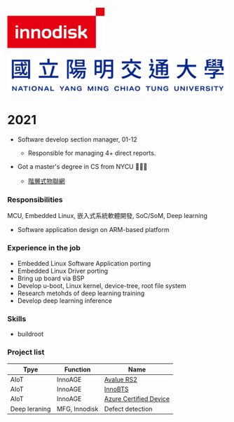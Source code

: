 ![logo](./../img/innodisk_logo.png)  

![nctu](./../img/210204-NYCU.png)

# 2021
- Software develop section manager, 01-12    
  - Responsible for managing 4+ direct reports.

- Got a master's degree in CS from NYCU 🚀🚀🚀
  - [階層式物聯網](./nycu_Allen_Huang_210524.pdf)

### Responsibilities
MCU, Embedded Linux, 嵌入式系統軟體開發, SoC/SoM, Deep learning
- Software application design on ARM-based platform

### Experience in the job
- Embedded Linux Software Application porting
- Embedded Linux Driver porting
- Bring up board via BSP
- Develop u-boot, Linux kernel, device-tree, root file system
- Research metohds of deep learning training
- Develop deep learning inference

### Skills
- buildroot

### Project list
Tpye | Function | Name 
--- | --- | --- | 
AIoT | InnoAGE | [Avalue RS2](http://www.renity.com.tw/en/RS2.aspx)
AIoT | InnoAGE | [InnoBTS](https://www.innodisk.com/tw/newsDetail/innodisk-to-release-blockchain-ssd-securing-radical-edge-data-integrity)
AIoT | InnoAGE | [Azure Certified Device](https://devicecatalog.azure.com/devices?searchTerm=innoage)
Deep leraning | MFG, Innodisk | Defect detection




